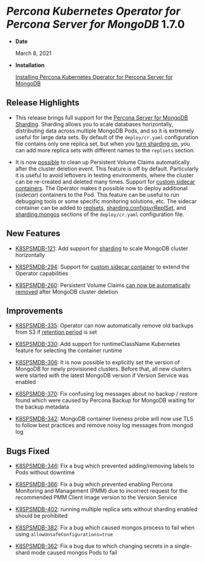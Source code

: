 # *Percona Kubernetes Operator for Percona Server for MongoDB* 1.7.0


* **Date**

    March 8, 2021



* **Installation**

    [Installing Percona Kubernetes Operator for Percona Server for MongoDB](https://www.percona.com/doc/kubernetes-operator-for-psmongodb/index.html#installation)


## Release Highlights


* This release brings full support for the [Percona Server for MongoDB Sharding](../sharding.md). Sharding
allows you to scale databases horizontally, distributing data across multiple
MongoDB Pods, and so it is extremely useful for large data sets. By
default of the `deploy/cr.yaml` configuration file contains only one replica
set, but when you [turn sharding on](../operator.md#shardingenabled), you can add more
replica sets with different names to the `replsets` section.


* It is now [possible](../operator.md#metadata) to clean up Persistent Volume Claims
automatically after the cluster deletion event. This feature is off by
default. Particularly it is useful to avoid leftovers in testing environments,
where the cluster can be re-created and deleted many times.
Support for [custom sidecar containers](../sidecar.md). The Operator makes
it possible now to deploy additional (*sidecar*) containers to the Pod. This
feature can be useful to run debugging tools or some specific monitoring
solutions, etc. The sidecar container can be added to
[replsets](../operator.md#replsetssidecarsimage),
[sharding.configsvrReplSet](../operator.md#shardingconfigsvrreplsetsidecarsimage), and
[sharding.mongos](../operator.md#shardingmongossidecarsimage) sections of the
`deploy/cr.yaml` configuration file.

## New Features


* [K8SPSMDB-121](https://jira.percona.com/browse/K8SPSMDB-121): Add support for [sharding](../sharding.md) to scale MongoDB cluster horizontally


* [K8SPSMDB-294](https://jira.percona.com/browse/K8SPSMDB-294): Support for [custom sidecar container](../sidecar.md) to extend the Operator capabilities


* [K8SPSMDB-260](https://jira.percona.com/browse/K8SPSMDB-260): Persistent Volume Claims [can now be automatically removed](../operator.md#metadata) after MongoDB cluster deletion

## Improvements


* [K8SPSMDB-335](https://jira.percona.com/browse/K8SPSMDB-335): Operator can now automatically remove old backups from S3 if [retention period](../operator.md#backuptaskskeep) is set


* [K8SPSMDB-330](https://jira.percona.com/browse/K8SPSMDB-330): Add support for runtimeClassName Kubernetes feature for selecting the container runtime


* [K8SPSMDB-306](https://jira.percona.com/browse/K8SPSMDB-306): It is now possible to explicitly set the version of MongoDB for newly provisioned clusters. Before that, all new clusters were started with the latest MongoDB version if Version Service was enabled


* [K8SPSMDB-370](https://jira.percona.com/browse/K8SPSMDB-370): Fix confusing log messages about no backup / restore found which were caused by Percona Backup for MongoDB waiting for the backup metadata


* [K8SPSMDB-342](https://jira.percona.com/browse/K8SPSMDB-342): MongoDB container liveness probe will now use TLS to follow best practices and remove noisy log messages from mongod log

## Bugs Fixed


* [K8SPSMDB-346](https://jira.percona.com/browse/K8SPSMDB-346): Fix a bug which prevented adding/removing labels to Pods without downtime


* [K8SPSMDB-366](https://jira.percona.com/browse/K8SPSMDB-366): Fix a bug which prevented enabling Percona Monitoring and Management (PMM) due to incorrect request for the recommended PMM Client image version to the Version Service


* [K8SPSMDB-402](https://jira.percona.com/browse/K8SPSMDB-402): running multiple replica sets without sharding enabled should be prohibited


* [K8SPSMDB-382](https://jira.percona.com/browse/K8SPSMDB-382): Fix a bug which caused mongos process to fail when using `allowUnsafeConfigurations=true`


* [K8SPSMDB-362](https://jira.percona.com/browse/K8SPSMDB-362): Fix a bug due to which changing secrets in a single-shard mode caused mongos Pods to fail
